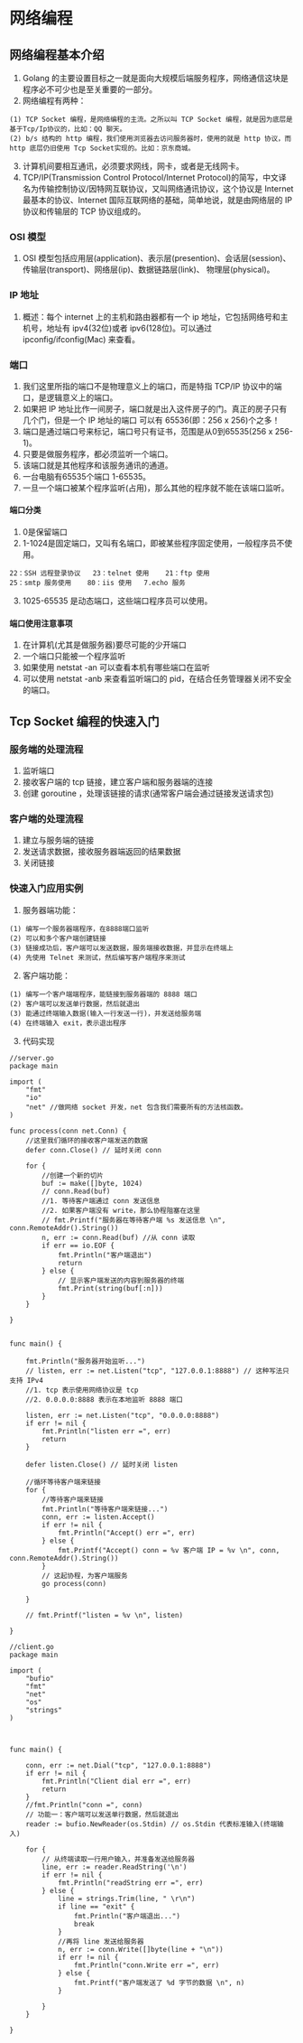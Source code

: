 # 网络编程
## 网络编程基本介绍
1. Golang 的主要设置目标之一就是面向大规模后端服务程序，网络通信这块是程序必不可少也是至关重要的一部分。
2. 网络编程有两种：
```
(1) TCP Socket 编程，是网络编程的主流。之所以叫 TCP Socket 编程，就是因为底层是基于Tcp/Ip协议的，比如：QQ 聊天。
(2) b/s 结构的 http 编程，我们使用浏览器去访问服务器时，使用的就是 http 协议，而 http 底层仍旧使用 Tcp Socket实现的。比如：京东商城。
```
3. 计算机间要相互通讯，必须要求网线，网卡，或者是无线网卡。
4. TCP/IP(Transmission Control Protocol/Internet Protocol)的简写，中文译名为传输控制协议/因特网互联协议，又叫网络通讯协议，这个协议是 Internet 最基本的协议、Internet 国际互联网络的基础，简单地说，就是由网络层的 IP 协议和传输层的 TCP 协议组成的。

### OSI 模型
1. OSI 模型包括应用层(application)、表示层(presention)、会话层(session)、传输层(transport)、网络层(ip)、数据链路层(link)、
物理层(physical)。

### IP 地址
1. 概述：每个 internet 上的主机和路由器都有一个 ip 地址，它包括网络号和主机号，地址有 ipv4(32位)或者 ipv6(128位)。可以通过 ipconfig/ifconfig(Mac) 来查看。

### 端口
1. 我们这里所指的端口不是物理意义上的端口，而是特指 TCP/IP 协议中的端口，是逻辑意义上的端口。
2. 如果把 IP 地址比作一间房子，端口就是出入这件房子的门。真正的房子只有几个门，但是一个 IP 地址的端口 可以有 65536(即：256 x 256)个之多！
3. 端口是通过端口号来标记，端口号只有证书，范围是从0到65535(256 x 256-1)。
4. 只要是做服务程序，都必须监听一个端口。
5. 该端口就是其他程序和该服务通讯的通道。
6. 一台电脑有65535个端口 1-65535。
7. 一旦一个端口被某个程序监听(占用)，那么其他的程序就不能在该端口监听。

#### 端口分类
1. 0是保留端口
2. 1-1024是固定端口，又叫有名端口，即被某些程序固定使用，一般程序员不使用。
```
22：SSH 远程登录协议   23：telnet 使用    21：ftp 使用
25：smtp 服务使用    80：iis 使用   7.echo 服务
```
3. 1025-65535 是动态端口，这些端口程序员可以使用。

#### 端口使用注意事项
1. 在计算机(尤其是做服务器)要尽可能的少开端口
2. 一个端口只能被一个程序监听
3. 如果使用 netstat -an 可以查看本机有哪些端口在监听
4. 可以使用 netstat -anb 来查看监听端口的 pid，在结合任务管理器关闭不安全的端口。


## Tcp Socket 编程的快速入门
### 服务端的处理流程
1. 监听端口
2. 接收客户端的 tcp 链接，建立客户端和服务器端的连接
3. 创建 goroutine ，处理该链接的请求(通常客户端会通过链接发送请求包)

### 客户端的处理流程
1. 建立与服务端的链接
2. 发送请求数据，接收服务器端返回的结果数据
3. 关闭链接 

### 快速入门应用实例
1. 服务器端功能：
```
(1) 编写一个服务器端程序，在8888端口监听
(2) 可以和多个客户端创建链接
(3) 链接成功后，客户端可以发送数据，服务端接收数据，并显示在终端上
(4) 先使用 Telnet 来测试，然后编写客户端程序来测试
```
2. 客户端功能：
```
(1) 编写一个客户端端程序，能链接到服务器端的 8888 端口
(2) 客户端可以发送单行数据，然后就退出
(3) 能通过终端输入数据(输入一行发送一行)，并发送给服务端
(4) 在终端输入 exit，表示退出程序
```
3. 代码实现
```
//server.go
package main

import (
	"fmt"
	"io"
	"net" //做网络 socket 开发，net 包含我们需要所有的方法核函数。
)

func process(conn net.Conn) {
	//这里我们循环的接收客户端发送的数据
	defer conn.Close() // 延时关闭 conn

	for {
		//创建一个新的切片
		buf := make([]byte, 1024)
		// conn.Read(buf)
		//1. 等待客户端通过 conn 发送信息
		//2. 如果客户端没有 write，那么协程阻塞在这里
		// fmt.Printf("服务器在等待客户端 %s 发送信息 \n", conn.RemoteAddr().String())
		n, err := conn.Read(buf) //从 conn 读取
		if err == io.EOF {
			fmt.Println("客户端退出")
			return
		} else {
			// 显示客户端发送的内容到服务器的终端
			fmt.Print(string(buf[:n]))
		}
	}

}


func main() {

	fmt.Println("服务器开始监听...")
	// listen, err := net.Listen("tcp", "127.0.0.1:8888") // 这种写法只支持 IPv4
	//1. tcp 表示使用网络协议是 tcp
	//2. 0.0.0.0:8888 表示在本地监听 8888 端口

	listen, err := net.Listen("tcp", "0.0.0.0:8888")
	if err != nil {
		fmt.Println("listen err =", err)
		return
	}

	defer listen.Close() // 延时关闭 listen

	//循环等待客户端来链接
	for {
		//等待客户端来链接
		fmt.Println("等待客户端来链接...")
		conn, err := listen.Accept()
		if err != nil {
			fmt.Println("Accept() err =", err)
		} else {
			fmt.Printf("Accept() conn = %v 客户端 IP = %v \n", conn, conn.RemoteAddr().String())
		}
		// 这起协程，为客户端服务
		go process(conn)

	}

	// fmt.Printf("listen = %v \n", listen)

}
```
```
//client.go
package main

import (
	"bufio"
	"fmt"
	"net"
	"os"
	"strings"
)



func main() {

	conn, err := net.Dial("tcp", "127.0.0.1:8888")
	if err != nil {
		fmt.Println("Client dial err =", err)
		return
	}
	//fmt.Println("conn =", conn)
	// 功能一：客户端可以发送单行数据，然后就退出
	reader := bufio.NewReader(os.Stdin) // os.Stdin 代表标准输入(终端输入)

	for {
		// 从终端读取一行用户输入，并准备发送给服务器
		line, err := reader.ReadString('\n')
		if err != nil {
			fmt.Println("readString err =", err)
		} else {
			line = strings.Trim(line, " \r\n")
			if line == "exit" {
				fmt.Println("客户端退出...")
				break
			}
			//再将 line 发送给服务器
			n, err := conn.Write([]byte(line + "\n"))
			if err != nil {
				fmt.Println("conn.Write err =", err)
			} else {
				fmt.Printf("客户端发送了 %d 字节的数据 \n", n)
			}

		}
	}

}
```



